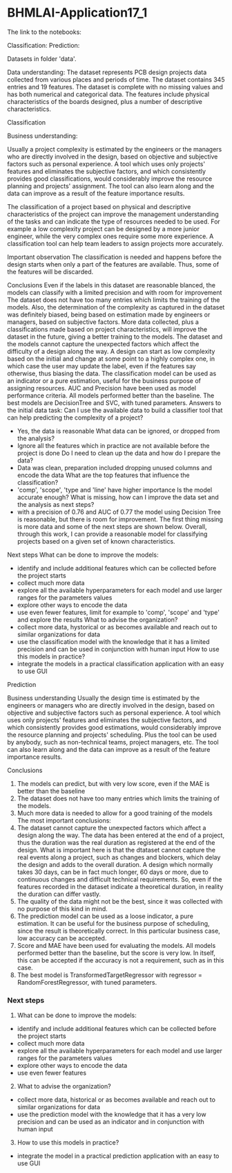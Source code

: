 # BHMLAI-Application17_1

The link to the notebooks:

Classification:
Prediction:

Datasets in folder 'data'.


Data understanding: The dataset represents PCB design projects data collected from various places and periods of time. 
The dataset contains 345 entries and 19 features. The dataset is complete with no missing values and has both numerical and categorical data.
The features include physical characteristics of the boards designed, plus a number of descriptive characteristics.

Classification

Business understanding:

Usually a project complexity is estimated by the engineers or the managers who are directly involved in the design, based on objective and subjective factors such as personal experience. A tool which uses only projects' features and eliminates the subjective factors, and which consistently provides good classifications, would considerably improve the resource planning and projects' assignment. The tool can also learn along and the data can improve as a result of the feature importance results.

The classification of a project based on physical and descriptive characteristics of the project can improve the management understanding of the tasks and can indicate the type of resources needed to be used. For example a low complexity project can be designed by a more junior engineer, while the very complex ones require some more experience. A classification tool can help team leaders to assign projects more accurately.

Important observation
The classification is needed and happens before the design starts when only a part of the features are available. Thus, some of the features will be discarded.

Conclusions
Even if the labels in this dataset are reasonable blanced, the models can classify with a limited precision and with room for improvement
The dataset does not have too many entries which limits the training of the models. Also, the determination of the complexity as captured in the dataset was definitely biased, being based on estimation made by engineers or managers, based on subjective factors.
More data collected, plus a classifications made based on project characteristics, will improve the dataset in the future, giving a better training to the models.
The dataset and the models cannot capture the unexpected factors which affect the difficulty of a design along the way. A design can start as low complexity based on the initial and change at some point to a highly complex one, in which case the user may update the label, even if the features say otherwise, thus biasing the data.
The classification model can be used as an indicator or a pure estimation, useful for the business purpose of assigning resources.
AUC and Precision have been used as model performance criteria. All models performed better than the baseline.
The best models are DecisionTree and SVC, with tuned parameters.
Answers to the initial data task:
Can I use the available data to build a classifier tool that can help predicting the complexity of a project?
- Yes, the data is reasonable
What data can be ignored, or dropped from the analysis?
- Ignore all the features which in practice are not available before the project is done
Do I need to clean up the data and how do I prepare the data?
- Data was clean, preparation included dropping unused columns and encode the data
What are the top features that influence the classification?
- 'comp', 'scope', 'type and 'line' have higher importance
Is the model accurate enough? What is missing, how can I improve the data set and the analysis as next steps?
- with a precision of 0.76 and AUC of 0.77 the model using Decision Tree is reasonable, but there is room for improvement. The first thing missing is more data and some of the next steps are shown below.
Overall, through this work, I can provide a reasonable model for classifying projects based on a given set of known characteristics.

Next steps
What can be done to improve the models:
- identify and include additional features which can be collected before the project starts
- collect much more data
- explore all the available hyperparameters for each model and use larger ranges for the parameters values
- explore other ways to encode the data
- use even fewer features, limit for example to 'comp', 'scope' and 'type' and explore the results
What to advise the organization?
- collect more data, hystorical or as becomes available and reach out to similar organizations for data
- use the classification model with the knowledge that it has a limited precision and can be used in conjunction with human input
How to use this models in practice?
- integrate the models in a practical classification application with an easy to use GUI

Prediction

Business understanding
Usually the design time is estimated by the engineers or managers who are directly involved in the design, based on objective and subjective factors such as personal experience. A tool which uses only projects' features and eliminates the subjective factors, and which consistently provides good estimations, would considerably improve the resource planning and projects' scheduling. Plus the tool can be used by anybody, such as non-technical teams, project managers, etc. The tool can also learn along and the data can improve as a result of the feature importance results.

Conclusions
1. The models can predict, but with very low score, even if the MAE is better than the baseline
2. The dataset does not have too many entries which limits the training of the models.
3. Much more data is needed to allow for a good training of the models
The most important conclusions:
4. The dataset cannot capture the unexpected factors which affect a design along the way. The data has been entered at the end of a project, thus the duration was the real duration as registered at the end of the design. What is important here is that the dtataset cannot capture the real events along a project, such as changes and blockers, which delay the design and adds to the overall duration. A design which normally takes 30 days, can be in fact much longer, 60 days or more, due to continuous changes and difficult technical requirements. So, even if the features recorded in the dataset indicate a theoretical duration, in reality the duration can differ vastly.
5. The quality of the data might not be the best, since it was collected with no purpose of this kind in mind.
6. The prediction model can be used as a loose indicator, a pure estimation. It can be useful for the business purpose of scheduling, since the result is theoretically correct. In this particular business case, low accuracy can be accepted.
7. Score and MAE have been used for evaluating the models. All models performed better than the baseline, but the score is very low. In itself, this can be accepted if the accuracy is not a requirement, such as in this case.  
8. The best model is TransformedTargetRegressor with regressor = RandomForestRegressor, with tuned parameters.

### Next steps
1. What can be done to improve the models:
* identify and include additional features which can be collected before the project starts
* collect much more data 
* explore all the available hyperparameters for each model and use larger ranges for the parameters values
* explore other ways to encode the data
* use even fewer features
2. What to advise the organization?
* collect more data, historical or as becomes available and reach out to similar organizations for data
* use the prediction model with the knowledge that it has a very low precision and can be used as an indicator and in conjunction with human input
3. How to use this models in practice?
* integrate the model in a practical prediction application with an easy to use GUI
